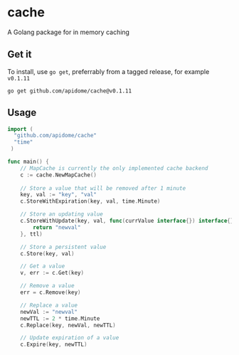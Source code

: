 # cache
A Golang package for in memory caching

## Get it
To install, use `go get`, preferrably from a tagged release, for example `v0.1.11`
```
go get github.com/apidome/cache@v0.1.11
```

## Usage

```go
import (
  "github.com/apidome/cache"
  "time"
 )

func main() {
    // MapCache is currently the only implemented cache backend
    c := cache.NewMapCache()
  
    // Store a value that will be removed after 1 minute
    key, val := "key", "val"
    c.StoreWithExpiration(key, val, time.Minute)

    // Store an updating value
    c.StoreWithUpdate(key, val, func(currValue interface{}) interface{} {
        return "newval"
    }, ttl)

    // Store a persistent value
    c.Store(key, val)

    // Get a value
    v, err := c.Get(key)

    // Remove a value
    err = c.Remove(key)

    // Replace a value
    newVal := "newval"
    newTTL := 2 * time.Minute
    c.Replace(key, newVal, newTTL)

    // Update expiration of a value
    c.Expire(key, newTTL)

```
